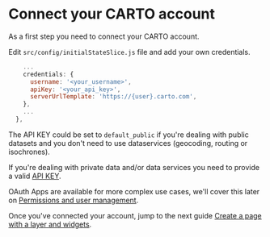 
# Connect your CARTO account

As a first step you need to connect your CARTO account.

Edit `src/config/initialStateSlice.js` file and add your own credentials.

```javascript
    ...
    credentials: {
      username: '<your_username>',
      apiKey: '<your_api_key>',
      serverUrlTemplate: 'https://{user}.carto.com',
    },
    ...
  },
```

The API KEY could be set to `default_public` if you're dealing with public datasets and you don't need to use dataservices (geocoding, routing or isochrones).

If you're dealing with private data and/or data services you need to provide a valid [API KEY](https://carto.com/developers/auth-api/guides/CARTO-Authorization/).

OAuth Apps are available for more complex use cases, we'll cover this later on [Permissions and user management](04_permissions_user_management.md).

Once you've connected your account, jump to the next guide [Create a page with a layer and widgets](02_page_layer_widgets.md).
